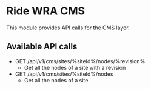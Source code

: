 # Ride WRA CMS

This module provides API calls for the CMS layer.

## Available API calls

- GET /api/v1/cms/sites/%siteId%/nodes/%revision%
    - Get all the nodes of a site with a revision
- GET /api/v1/cms/sites/%siteId%/nodes
    - Get all the nodes of a site
